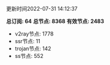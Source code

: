 更新时间2022-07-31 14:12:37

**总订阅: 64**
**总节点: 8368**
**有效节点: 2483**
- v2ray节点: 1778
- ssr节点: 11
- trojan节点: 142
- ss节点: 552
